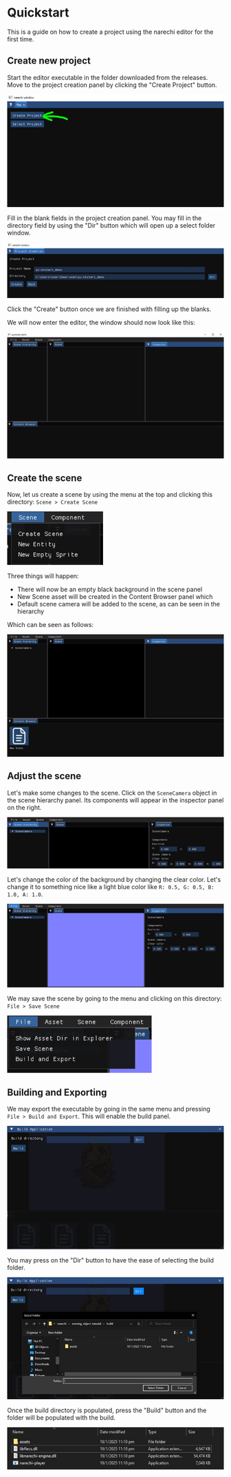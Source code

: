# Quickstart

This is a guide on how to create a project using the narechi editor for the
first time.

## Create new project

Start the editor executable in the folder downloaded from the releases. Move to
the project creation panel by clicking the "Create Project" button.

![Main menu](../images/create_project_button.JPG)

Fill in the blank fields in the project creation panel. You may fill in the
directory field by using the "Dir" button which will open up a select folder
window.

![Project creation menu](../images/fill_up_required_fields_project_creation.JPG)

Click the "Create" button once we are finished with filling up the blanks.

We will now enter the editor, the window should now look like this:

![Empty editor window](../images/empty_window.JPG)

## Create the scene

Now, let us create a scene by using the menu at the top and clicking this directory: `Scene > Create Scene`

![Menu bar scene > create scene](../images/scene_create_scene.JPG)

Three things will happen:

* There will now be an empty black background in the scene panel
* New Scene asset will be created in the Content Browser panel which
* Default scene camera will be added to the scene, as can be
seen in the hierarchy

Which can be seen as follows:

![Empty new scene](../images/empty_scene.JPG)

## Adjust the scene

Let's make some changes to the scene. Click on the `SceneCamera` object in the
scene hierarchy panel. Its components will appear in the
 inspector panel on the right.

![Scene camera select](../images/scene_camera_select.JPG)

Let's change the color of the background by changing
the clear color. Let's change it to something nice like
a light blue color like `R: 0.5, G: 0.5, B: 1.0, A: 1.0`.

![Light blue scene color](../images/light_blue_clear_color.JPG)

We may save the scene by going to the menu and clicking on
this directory: `File > Save Scene`

![Save scene](../images/file_save_scene.JPG)

## Building and Exporting

We may export the executable by going in the same menu and
pressing `File > Build and Export`. This will enable the
build panel.

![Build export panel](../images/build_export_menu.JPG)

You may press on the "Dir" button to have the ease of
selecting the build folder.

![Build export panel select dir](../images/build_select_dir.JPG)

Once the build directory is populated, press the "Build"
button and the folder will be populated with the build.

![Build directory](../images/build_dir.JPG)
